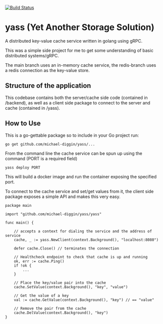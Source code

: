 [![Build Status](https://travis-ci.org/michael-diggin/yass.svg?branch=master)](https://travis-ci.org/michael-diggin/yass)

# yass (Yet Another Storage Solution)
A distributed key-value cache service written in golang using gRPC.

This was a simple side project for me to get some understanding of basic distributed systems/gRPC.

The main branch uses an in-memory cache service, the redis-branch uses a redis connection as the key-value store. 

## Structure of the application

This codebase contains both the server/cache side code (contained in /backend), as well as a client side package to connect to the server and cache (contained in /yass). 


## How to Use

This is a go-gettable package so to include in your Go project run:

 `go get github.com/michael-diggin/yass/...` 

From the command line the cache service can be spun up using the command (PORT is a required field)

`yass deploy PORT`

This will build a docker image and run the container exposing the specified port. 

To connect to the cache service and set/get values from it, the client side package exposes a simple API and makes this very easy. 

```
package main

import "github.com/michael-diggin/yass/yass"

func main() {

    // accepts a context for dialing the service and the address of service
    cache, _ := yass.NewClient(context.Background(), "localhost:8080")

    defer cache.Close() // terminates the connection

    // Healthcheck endpoint to check that cache is up and running
    ok, err := cache.Ping()
    if !ok {
        ...
    }

    // Place the key/value pair into the cache
    cache.SetValue(context.Background(), "key", "value")

    // Get the value of a key
    val := cache.GetValue(context.Background(), "key") // == "value"

    // Remove the pair from the cache
    cache.DelValue(context.Background(), "key")
}
```
